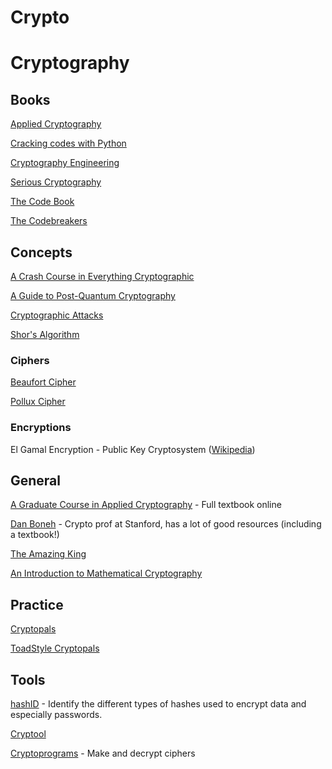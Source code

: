# Crypto

# Cryptography

## Books

[Applied Cryptography](https://www.schneier.com/books/applied_cryptography/)

[Cracking codes with Python](https://nostarch.com/crackingcodes)

[Cryptography Engineering](https://www.schneier.com/books/cryptography_engineering/)

[Serious Cryptography](https://nostarch.com/seriouscrypto)

[The Code Book](https://en.wikipedia.org/wiki/The_Code_Book)

[The Codebreakers](https://en.wikipedia.org/wiki/The_Codebreakers)

## Concepts

[A Crash Course in Everything Cryptographic](https://medium.com/@lduck11007/a-crash-course-in-everything-cryptographic-50daa0fda482)

[A Guide to Post-Quantum Cryptography](https://hackernoon.com/a-guide-to-post-quantum-cryptography-d785a70ea04b)

[Cryptographic Attacks](https://en.wikipedia.org/wiki/Category:Cryptographic_attacks)

[Shor's Algorithm](https://www.scottaaronson.com/blog/?p=208)

### Ciphers

[Beaufort Cipher](http://practicalcryptography.com/ciphers/beaufort-cipher/)

[Pollux Cipher](https://www.dcode.fr/pollux-cipher)

### Encryptions

El Gamal Encryption - Public Key Cryptosystem ([Wikipedia](https://en.wikipedia.org/wiki/ElGamal_encryption#frb-inline))

## General

[A Graduate Course in Applied Cryptography](https://toc.cryptobook.us/) - Full textbook online

[Dan Boneh](https://crypto.stanford.edu/~dabo/) - Crypto prof at Stanford, has a lot of good resources (including a textbook!)

[The Amazing King](http://theamazingking.com/crypto.php)

[An Introduction to Mathematical Cryptography](https://www.math.brown.edu/~jhs/MathCryptoHome.html)

## Practice

[Cryptopals](https://cryptopals.com/)

[ToadStyle Cryptopals](https://toadstyle.org/cryptopals/)

## Tools

[hashID](https://github.com/psypanda/hashID) - Identify the different types of hashes used to encrypt data and especially passwords.

[Cryptool](https://www.cryptool.org/en/cryptool-online)

[Cryptoprograms](http://www.cryptoprograms.com/) - Make and decrypt ciphers
